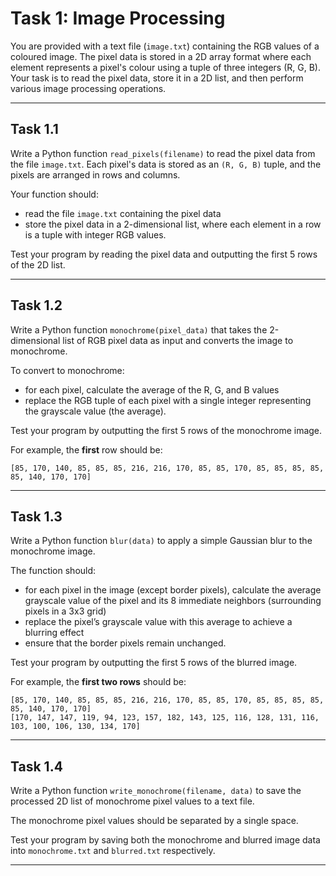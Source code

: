 # Task 1: Image Processing

You are provided with a text file (`image.txt`) containing the RGB values of a coloured image. The pixel data is stored in a 2D array format where each element represents a pixel's colour using a tuple of three integers (R, G, B). Your task is to read the pixel data, store it in a 2D list, and then perform various image processing operations.

---

## Task 1.1

Write a Python function `read_pixels(filename)` to read the pixel data from the file `image.txt`. Each pixel's data is stored as an `(R, G, B)` tuple, and the pixels are arranged in rows and columns. 

Your function should:
- read the file `image.txt` containing the pixel data
- store the pixel data in a 2-dimensional list, where each element in a row is a tuple with integer RGB values.

Test your program by reading the pixel data and outputting the first 5 rows of the 2D list.

---

## Task 1.2

Write a Python function `monochrome(pixel_data)` that takes the 2-dimensional list of RGB pixel data as input and converts the image to monochrome. 

To convert to monochrome:
- for each pixel, calculate the average of the R, G, and B values
- replace the RGB tuple of each pixel with a single integer representing the grayscale value (the average).

Test your program by outputting the first 5 rows of the monochrome image.

For example, the **first** row should be:

`[85, 170, 140, 85, 85, 85, 216, 216, 170, 85, 85, 170, 85, 85, 85, 85, 85, 140, 170, 170]`

---

## Task 1.3

Write a Python function `blur(data)` to apply a simple Gaussian blur to the monochrome image. 

The function should:
- for each pixel in the image (except border pixels), calculate the average grayscale value of the pixel and its 8 immediate neighbors (surrounding pixels in a 3x3 grid)
- replace the pixel’s grayscale value with this average to achieve a blurring effect
- ensure that the border pixels remain unchanged.

Test your program by outputting the first 5 rows of the blurred image.

For example, the **first two rows** should be:

```
[85, 170, 140, 85, 85, 85, 216, 216, 170, 85, 85, 170, 85, 85, 85, 85, 85, 140, 170, 170]
[170, 147, 147, 119, 94, 123, 157, 182, 143, 125, 116, 128, 131, 116, 103, 100, 106, 130, 134, 170]
```


---

## Task 1.4

Write a Python function `write_monochrome(filename, data)` to save the processed 2D list of monochrome pixel values to a text file.

The monochrome pixel values should be separated by a single space.

Test your program by saving both the monochrome and blurred image data into `monochrome.txt` and `blurred.txt` respectively.

---
